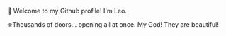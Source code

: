 🌊 Welcome to my Github profile! I'm Leo.

⛯Thousands of doors... opening all at once. My God! They are beautiful! 
